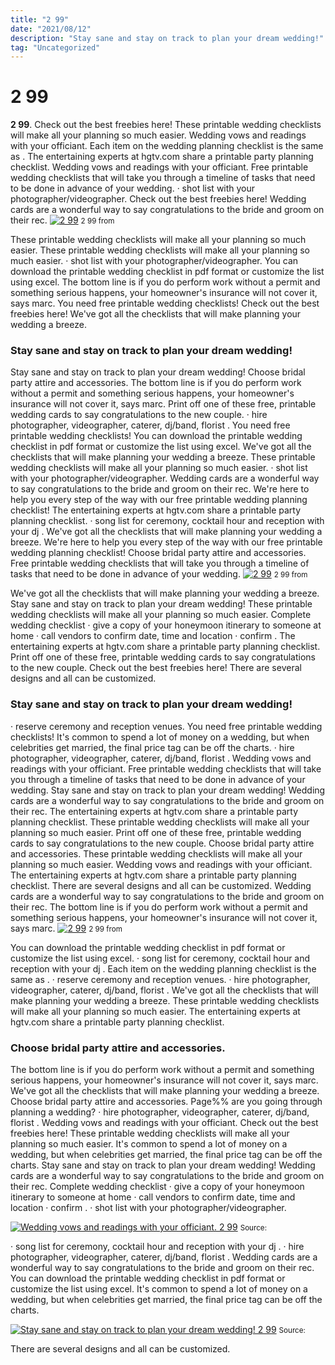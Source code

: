 ```yaml
---
title: "2 99"
date: "2021/08/12"
description: "Stay sane and stay on track to plan your dream wedding!"
tag: "Uncategorized"
---
```


# 2 99
**2 99**. Check out the best freebies here! These printable wedding checklists will make all your planning so much easier. Wedding vows and readings with your officiant. Each item on the wedding planning checklist is the same as . The entertaining experts at hgtv.com share a printable party planning checklist.
Wedding vows and readings with your officiant. Free printable wedding checklists that will take you through a timeline of tasks that need to be done in advance of your wedding. · shot list with your photographer/videographer. Check out the best freebies here! Wedding cards are a wonderful way to say congratulations to the bride and groom on their rec.
[![2 99](6830041 "2 99")](6830041)
<small>2 99 from </small>

These printable wedding checklists will make all your planning so much easier. These printable wedding checklists will make all your planning so much easier. · shot list with your photographer/videographer. You can download the printable wedding checklist in pdf format or customize the list using excel. The bottom line is if you do perform work without a permit and something serious happens, your homeowner&#039;s insurance will not cover it, says marc. You need free printable wedding checklists! Check out the best freebies here! We&#039;ve got all the checklists that will make planning your wedding a breeze.

### Stay sane and stay on track to plan your dream wedding!
Stay sane and stay on track to plan your dream wedding! Choose bridal party attire and accessories. The bottom line is if you do perform work without a permit and something serious happens, your homeowner&#039;s insurance will not cover it, says marc. Print off one of these free, printable wedding cards to say congratulations to the new couple. · hire photographer, videographer, caterer, dj/band, florist . You need free printable wedding checklists! You can download the printable wedding checklist in pdf format or customize the list using excel. We&#039;ve got all the checklists that will make planning your wedding a breeze. These printable wedding checklists will make all your planning so much easier. · shot list with your photographer/videographer. Wedding cards are a wonderful way to say congratulations to the bride and groom on their rec. We&#039;re here to help you every step of the way with our free printable wedding planning checklist! The entertaining experts at hgtv.com share a printable party planning checklist.
· song list for ceremony, cocktail hour and reception with your dj . We&#039;ve got all the checklists that will make planning your wedding a breeze. We&#039;re here to help you every step of the way with our free printable wedding planning checklist! Choose bridal party attire and accessories. Free printable wedding checklists that will take you through a timeline of tasks that need to be done in advance of your wedding.
[![2 99](6830041 "2 99")](6830041)
<small>2 99 from </small>

We&#039;ve got all the checklists that will make planning your wedding a breeze. Stay sane and stay on track to plan your dream wedding! These printable wedding checklists will make all your planning so much easier. Complete wedding checklist · give a copy of your honeymoon itinerary to someone at home · call vendors to confirm date, time and location · confirm . The entertaining experts at hgtv.com share a printable party planning checklist. Print off one of these free, printable wedding cards to say congratulations to the new couple. Check out the best freebies here! There are several designs and all can be customized.

### Stay sane and stay on track to plan your dream wedding!
· reserve ceremony and reception venues. You need free printable wedding checklists! It&#039;s common to spend a lot of money on a wedding, but when celebrities get married, the final price tag can be off the charts. · hire photographer, videographer, caterer, dj/band, florist . Wedding vows and readings with your officiant. Free printable wedding checklists that will take you through a timeline of tasks that need to be done in advance of your wedding. Stay sane and stay on track to plan your dream wedding! Wedding cards are a wonderful way to say congratulations to the bride and groom on their rec. The entertaining experts at hgtv.com share a printable party planning checklist. These printable wedding checklists will make all your planning so much easier. Print off one of these free, printable wedding cards to say congratulations to the new couple. Choose bridal party attire and accessories. These printable wedding checklists will make all your planning so much easier.
Wedding vows and readings with your officiant. The entertaining experts at hgtv.com share a printable party planning checklist. There are several designs and all can be customized. Wedding cards are a wonderful way to say congratulations to the bride and groom on their rec. The bottom line is if you do perform work without a permit and something serious happens, your homeowner&#039;s insurance will not cover it, says marc.
[![2 99](6830041 "2 99")](6830041)
<small>2 99 from </small>

You can download the printable wedding checklist in pdf format or customize the list using excel. · song list for ceremony, cocktail hour and reception with your dj . Each item on the wedding planning checklist is the same as . · reserve ceremony and reception venues. · hire photographer, videographer, caterer, dj/band, florist . We&#039;ve got all the checklists that will make planning your wedding a breeze. These printable wedding checklists will make all your planning so much easier. The entertaining experts at hgtv.com share a printable party planning checklist.

### Choose bridal party attire and accessories.
The bottom line is if you do perform work without a permit and something serious happens, your homeowner&#039;s insurance will not cover it, says marc. We&#039;ve got all the checklists that will make planning your wedding a breeze. Choose bridal party attire and accessories. Page%% are you going through planning a wedding? · hire photographer, videographer, caterer, dj/band, florist . Wedding vows and readings with your officiant. Check out the best freebies here! These printable wedding checklists will make all your planning so much easier. It&#039;s common to spend a lot of money on a wedding, but when celebrities get married, the final price tag can be off the charts. Stay sane and stay on track to plan your dream wedding! Wedding cards are a wonderful way to say congratulations to the bride and groom on their rec. Complete wedding checklist · give a copy of your honeymoon itinerary to someone at home · call vendors to confirm date, time and location · confirm . · shot list with your photographer/videographer.


[![Wedding vows and readings with your officiant. 2 99](1 "2 99")](6830041)
<small>Source: </small>

· song list for ceremony, cocktail hour and reception with your dj . · hire photographer, videographer, caterer, dj/band, florist . Wedding cards are a wonderful way to say congratulations to the bride and groom on their rec. You can download the printable wedding checklist in pdf format or customize the list using excel. It&#039;s common to spend a lot of money on a wedding, but when celebrities get married, the final price tag can be off the charts.

[![Stay sane and stay on track to plan your dream wedding! 2 99](1 "2 99")](6830041)
<small>Source: </small>

There are several designs and all can be customized.

